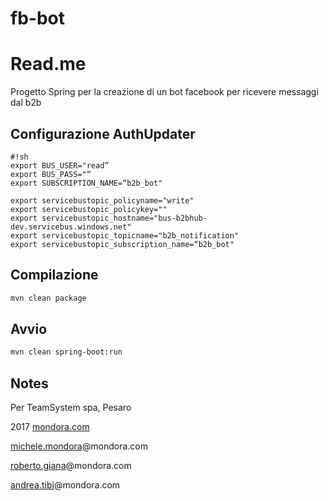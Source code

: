 # fb-bot

Read.me
=======

Progetto Spring per la creazione di un bot facebook per ricevere messaggi dal b2b


Configurazione AuthUpdater
--------------

```
#!sh
export BUS_USER="read”
export BUS_PASS="“
export SUBSCRIPTION_NAME=“b2b_bot"

export servicebustopic_policyname="write"
export servicebustopic_policykey=""
export servicebustopic_hostname="bus-b2bhub-dev.servicebus.windows.net"
export servicebustopic_topicname="b2b_notification"
export servicebustopic_subscription_name=“b2b_bot"
```

Compilazione
------------

```sh
mvn clean package
```

Avvio
-----

```sh
mvn clean spring-boot:run
```

Notes
-----
Per TeamSystem spa, Pesaro

2017 [mondora.com](https://mondora.com)

[michele.mondora](https://mondora.com/#!/user/2QY3oqMRqjE2tv6Z7)@mondora.com

[roberto.giana](https://mondora.com/#!/user/xmMTW3t5A2BZP8Njy)@mondora.com

[andrea.tibi](https://mondora.com/#!/user/iedMh7Xd5LyNi8jrf)@mondora.com